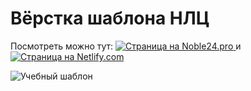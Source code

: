 # Вёрстка шаблона НЛЦ

Посмотреть можно тут: <a href="https://mpt1.noble24.pro/"> <img src="https://img.shields.io/badge/Site-Noble24.pro-orange?style=for-the-badge" alt="Страница на Noble24.pro"> </a> и <a href="https://nlc-mpt.netlify.app/" target="_blank"> <img src="https://img.shields.io/badge/Site-Nitlify.com-blue?style=for-the-badge" alt="Страница на Netlify.com"> </a> 

![Учебный шаблон](./1.jpg)
